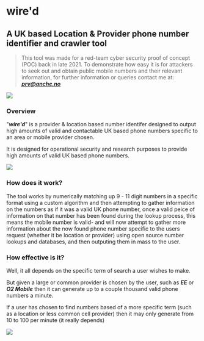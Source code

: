 # wire'd
## A UK based Location & Provider phone number identifier and crawler tool
> This tool was made for a red-team cyber security proof of concept (POC) back in late 2021. To demonstrate how easy it is for attackers to seek out and obtain public mobile numbers and their relevant information, for further information or queries contact me at: ***prv@anche.no***


![](https://i.ibb.co/N66Y2rv/banner.png)

### Overview

"***wire'd***" is a provider & location based number identifer designed to output high amounts of valid and contactable UK based phone numbers specific to an area or mobile provider chosen.

It is designed for operational security and research purposes to provide high amounts of valid UK based phone numbers.


![](https://i.ibb.co/pPq3Kk2/wired.png)

### How does it work?

The tool works by numerically matching up 9 - 11 digit numbers in a specific format using a custom algorithm and then attempting to gather information on the numbers as if it was a valid UK phone number, once a valid peice of information on that number has been found during the lookup process, this means the mobile number is valid- and will now attempt to gather more information about the now found phone number specific to the users request (whether it be location or provider) using open source number lookups and databases, and then outputing them in mass to the user.

### How effective is it?

Well, it all depends on the specific term of search a user wishes to make.

But given a large or common provider is chosen by the user, such as ***EE*** or ***O2 Mobile*** then it can generate up to a couple thousand valid phone numbers a minute.

If a user has chosen to find numbers based of a more specific term (such as a location or less common cell provider) then it may only generate from 10 to 100 per minute (it really depends)

![](https://i.ibb.co/VqDTbTn/wiredd.png)







